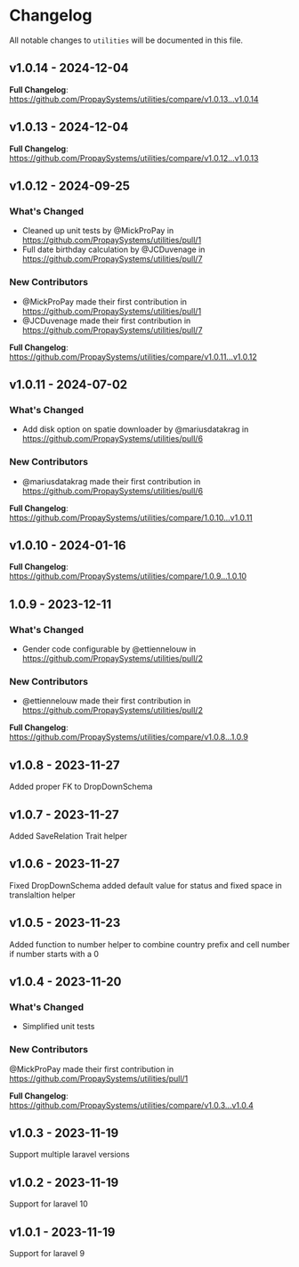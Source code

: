 # Changelog

All notable changes to `utilities` will be documented in this file.

## v1.0.14 - 2024-12-04

**Full Changelog**: https://github.com/PropaySystems/utilities/compare/v1.0.13...v1.0.14

## v1.0.13 - 2024-12-04

**Full Changelog**: https://github.com/PropaySystems/utilities/compare/v1.0.12...v1.0.13

## v1.0.12 - 2024-09-25

### What's Changed

* Cleaned up unit tests by @MickProPay in https://github.com/PropaySystems/utilities/pull/1
* Full date birthday calculation by @JCDuvenage in https://github.com/PropaySystems/utilities/pull/7

### New Contributors

* @MickProPay made their first contribution in https://github.com/PropaySystems/utilities/pull/1
* @JCDuvenage made their first contribution in https://github.com/PropaySystems/utilities/pull/7

**Full Changelog**: https://github.com/PropaySystems/utilities/compare/v1.0.11...v1.0.12

## v1.0.11 - 2024-07-02

### What's Changed

* Add disk option on spatie downloader by @mariusdatakrag in https://github.com/PropaySystems/utilities/pull/6

### New Contributors

* @mariusdatakrag made their first contribution in https://github.com/PropaySystems/utilities/pull/6

**Full Changelog**: https://github.com/PropaySystems/utilities/compare/1.0.10...v1.0.11

## v1.0.10 - 2024-01-16

**Full Changelog**: https://github.com/PropaySystems/utilities/compare/1.0.9...1.0.10

## 1.0.9 - 2023-12-11

### What's Changed

* Gender code configurable by @ettiennelouw in https://github.com/PropaySystems/utilities/pull/2

### New Contributors

* @ettiennelouw made their first contribution in https://github.com/PropaySystems/utilities/pull/2

**Full Changelog**: https://github.com/PropaySystems/utilities/compare/v1.0.8...1.0.9

## v1.0.8 - 2023-11-27

Added proper FK to DropDownSchema

## v1.0.7 - 2023-11-27

Added SaveRelation Trait helper

## v1.0.6 - 2023-11-27

Fixed DropDownSchema added default value for status and fixed space in translaltion helper

## v1.0.5 - 2023-11-23

Added function to number helper to combine country prefix and cell number if number starts with a 0

## v1.0.4 - 2023-11-20

### What's Changed

- Simplified unit tests

### New Contributors

@MickProPay made their first contribution in https://github.com/PropaySystems/utilities/pull/1

**Full Changelog**: https://github.com/PropaySystems/utilities/compare/v1.0.3...v1.0.4

## v1.0.3 - 2023-11-19

Support multiple laravel versions

## v1.0.2 - 2023-11-19

Support for laravel 10

## v1.0.1 - 2023-11-19

Support for laravel 9
